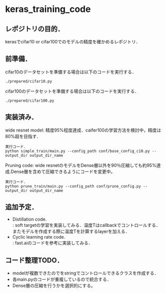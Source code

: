 # keras_training_code

## レポジトリの目的．
kerasでcifar10 or cifar100でのモデルの精度を確かめるレポジトリ．  

## 前準備．
cifar10のデータセットを準備する場合は以下のコードを実行する．
```shell
./prepared/cifar10.py
```

cifar100のデータセットを準備する場合は以下のコードを実行する．
```shell
./prepared/cifar100.py
```

## 実装済み．  
wide resnet model: 精度95%程度達成．caifer100の学習方法を検討中，精度は80%超を目指す．
```shell
実行コード．
python simple_train/main.py --config_path conf/base_config_c10.py --output_dir output_dir_name
```
Pruning code: wide resnetのモデルをDense層以外を90％圧縮しても約95%達成.Dense層を含めて圧縮できるようにコードを変更中。  
```shell
実行コード．
python prune_train/main.py --config_path conf/prune_config.py --output_dir output_dir_name
```

## 追加予定．  
- Distillation code.  
: soft targetの学習を実装してみる．温度Tはcallbackでコントロールする．またモデルを作成する際に温度Tを計算するlayerを加える．  
- Cyclic learning rate code.  
: fast.aiのコードを参考に実装してみる．  

## コード整理TODO．
- modelが複数できたのでをstringでコントロールできるクラスを作成する．
- 各main.pyのコードが重複しているので統合する．
- Dense層の圧縮を行うかを選択的にする。
